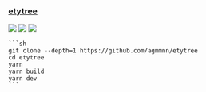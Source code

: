 ### [etytree](https://github.com/agmmnn/etytree)

![](https://img.shields.io/github/license/agmmnn/etytree?style=flat-square) ![](https://img.shields.io/github/last-commit/scillidan/etytree/main?label=last%20commit%20(fork)&style=flat-square) ![](https://img.shields.io/badge/Vercel-black?style=flat&logo=Vercel&logoColor=white)

````{tab} From source
```sh
git clone --depth=1 https://github.com/agmmnn/etytree
cd etytree
yarn
yarn build
yarn dev
```
````